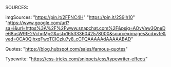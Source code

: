 SOURCES:

imgSources:
"https://pin.it/2FFNC4H"
"https://pin.it/2S9Ih10"
"https://www.google.com/url?sa=i&url=https%3A%2F%2Fwww.snapchat.com%2F&psig=AOvVaw3QneDe68usW9fE2VchqMgG&ust=1653336042578000&source=images&cd=vfe&ved=0CA0QjhxqFwoTCICzlu7y8_cCFQAAAAAdAAAAABAD"

Quotes:
"https://blog.hubspot.com/sales/famous-quotes"

Typewrite:
"https://css-tricks.com/snippets/css/typewriter-effect/"
